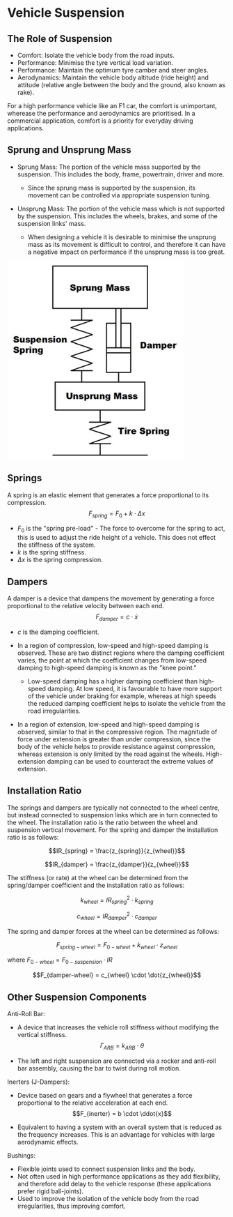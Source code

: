 # Vehicle Suspension

## The Role of Suspension

- Comfort: Isolate the vehicle body from the road inputs.
- Performance: Minimise the tyre vertical load variation.
- Performance: Maintain the optimum tyre camber and steer angles.
- Aerodynamics: Maintain the vehicle body altitude (ride height) and attitude (relative angle between the body and the ground, also known as rake).

For a high performance vehicle like an F1 car, the comfort is unimportant, wherease the performance and aerodynamics are prioritised. In a commercial application, comfort is a priority for everyday driving applications.

## Sprung and Unsprung Mass

- Sprung Mass: The portion of the vehicle mass supported by the suspension. This includes the body, frame, powertrain, driver and more.

    - Since the sprung mass is supported by the suspension, its movement can be controlled via appropriate suspension tuning.
 
 - Unsprung Mass: The portion of the vehicle mass which is not supported by the suspension. This includes the wheels, brakes, and some of the suspension links' mass.

    - When designing a vehicle it is desirable to minimise the unsprung mass as its movement is difficult to control, and therefore it can have a negative impact on performance if the unsprung mass is too great.

![Sprung and Unsprung Msss](./Images/Sprung_Unsprung_Mass.png)

## Springs

A spring is an elastic element that generates a force proportional to its compression. $$F_{spring} = F_{0} + k \cdot \Delta x$$

- $F_{0}$ is the "spring pre-load" - The force to overcome for the spring to act, this is used to adjust the ride height of a vehicle. This does not effect the stiffness of the system.
- $k$ is the spring stiffness.
- $\Delta x$ is the spring compression.

## Dampers

A damper is a device that dampens the movement by generating a force proportional to the relative velocity between each end. $$F_{damper} = c \cdot \dot{x}$$

- $c$ is the damping coefficient.

- In a region of compression, low-speed and high-speed damping is observed. These are two distinct regions where the damping coefficient varies, the point at which the coefficient changes from low-speed damping to high-speed damping is known as the "knee point."

    - Low-speed damping has a higher damping coefficient than high-speed damping. At low speed, it is favourable to have more support of the vehicle under braking for example, whereas at high speeds the reduced damping coefficient helps to isolate the vehicle from the road irregularities.

- In a region of extension, low-speed and high-speed damping is observed, similar to that in the compressive region. The magnitude of force under extension is greater than under compression, since the body of the vehicle helps to provide resistance against compression, whereas extension is only limited by the road against the wheels. High-extension damping can be used to counteract the extreme values of extension.

## Installation Ratio

The springs and dampers are typically not connected to the wheel centre, but instead connected to suspension links which are in turn connected to the wheel. The installation ratio is the ratio between the wheel and suspension vertical movement. For the spring and damper the installation ratio is as follows:

$$IR_{spring} = \frac{z_{spring}}{z_{wheel}}$$

$$IR_{damper} = \frac{z_{damper}}{z_{wheel}}$$

The stiffness (or rate) at the wheel can be determined from the spring/damper coefficient and the installation ratio as follows:

$$k_{wheel} = IR_{spring}^{2} \cdot k_{spring}$$

$$c_{wheel} = IR_{damper}^{2} \cdot c_{damper}$$

The spring and damper forces at the wheel can be determined as follows:

$$F_{spring-wheel} = F_{0-wheel} + k_{wheel} \cdot z_{wheel}$$

where $F_{0-wheel} = F_{0-suspension} \cdot IR$

$$F_{damper-wheel} = c_{wheel} \cdot \dot{z_{wheel}}$$

## Other Suspension Components

Anti-Roll Bar:

- A device that increases the vehicle roll stiffness without modifying the vertical stiffness. $$\Gamma_{ARB} = k_{ARB} \cdot \theta$$

- The left and right suspension are connected via a rocker and anti-roll bar assembly, causing the bar to twist during roll motion.

Inerters (J-Dampers):

- Device based on gears and a flywheel that generates a force proportional to the relative acceleration at each end. $$F_{inerter} = b \cdot \ddot{x}$$

- Equivalent to having a system with an overall system that is reduced as the frequency increases. This is an advantage for vehicles with large aerodynamic effects.

Bushings:

- Flexible joints used to connect suspension links and the body.
- Not often used in high performance applications as they add flexibility, and therefore add delay to the vehicle response (these applications prefer rigid ball-joints).
- Used to improve the isolation of the vehicle body from the road irregularities, thus improving comfort.